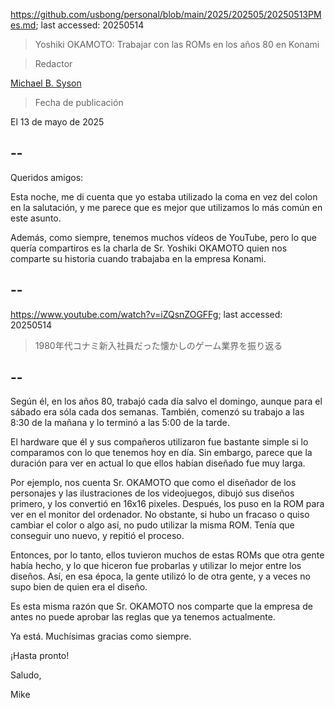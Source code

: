 https://github.com/usbong/personal/blob/main/2025/202505/20250513PMes.md; last accessed: 20250514

> Yoshiki OKAMOTO: Trabajar con las ROMs en los años 80 en Konami

> Redactor

[Michael B. Syson](https://www.linkedin.com/in/michaelsyson/)

> Fecha de publicación

El 13 de mayo de 2025

## --

Queridos amigos:

Esta noche, me di cuenta que yo estaba utilizado la coma en vez del colon en la salutación, y me parece que es mejor que utilizamos lo más común en este asunto.

Además, como siempre, tenemos muchos vídeos de YouTube, pero lo que quería compartiros es la charla de Sr. Yoshiki OKAMOTO quien nos comparte su historia cuando trabajaba en la empresa Konami.

## --

https://www.youtube.com/watch?v=iZQsnZOGFFg; last accessed: 20250514

> 1980年代コナミ新入社員だった懐かしのゲーム業界を振り返る

## --

Según él, en los años 80, trabajó cada día salvo el domingo, aunque para el sábado era sóla cada dos semanas. También, comenzó su trabajo a las 8:30 de la mañana y lo terminó a las 5:00 de la tarde. 

El hardware que él y sus compañeros utilizaron fue bastante simple si lo comparamos con lo que tenemos hoy en día. Sin embargo, parece que la duración para ver en actual lo que ellos habían diseñado fue muy larga. 

Por ejemplo, nos cuenta Sr. OKAMOTO que como el diseñador de los personajes y las ilustraciones de los videojuegos, dibujó sus diseños primero, y los convertió en 16x16 pixeles. Después, los puso en la ROM para ver en el monitor del ordenador. No obstante, si hubo un fracaso o quiso cambiar el color o algo así, no pudo utilizar la misma ROM. Tenía que conseguir uno nuevo, y repitió el proceso. 

Entonces, por lo tanto, ellos tuvieron muchos de estas ROMs que otra gente había hecho, y lo que hiceron fue probarlas y utilizar lo mejor entre los diseños. Así, en esa época, la gente utilizó lo de otra gente, y a veces no supo bien de quien era el diseño. 

Es esta misma razón que Sr. OKAMOTO nos comparte que la empresa de antes no puede aprobar las reglas que ya tenemos actualmente.

Ya está. Muchísimas gracias como siempre.

¡Hasta pronto!

Saludo,

Mike
